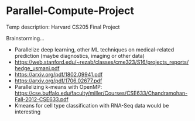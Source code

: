 # Parallel-Compute-Project
Temp description: Harvard CS205 Final Project

Brainstorming...
- Parallelize deep learning, other ML techniques on medical-related prediction (maybe diagnostics, imaging or other data)
-  https://web.stanford.edu/~rezab/classes/cme323/S16/projects_reports/hedge_usmani.pdf
-  https://arxiv.org/pdf/1802.09941.pdf
-  https://arxiv.org/pdf/1706.02677.pdf
- Parallelizing k-means with OpenMP: https://cse.buffalo.edu/faculty/miller/Courses/CSE633/Chandramohan-Fall-2012-CSE633.pdf
-   Kmeans for cell type classification with RNA-Seq data would be interesting
